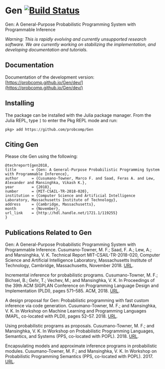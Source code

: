 # Gen [![Build Status](https://travis-ci.org/probcomp/Gen.svg?branch=master)](https://travis-ci.org/probcomp/Gen)

Gen: A General-Purpose Probabilistic Programming System with Programmable Inference

*Warning: This is rapidly evolving and currently unsupported research software. We are currently working on stabilizing the implementation, and developing documentation and tutorials.*

## Documentation

Documentation of the development version: [https://probcomp.github.io/Gen/dev/](https://probcomp.github.io/Gen/dev/)

## Installing

The package can be installed with the Julia package manager. From the Julia REPL, type `]` to enter the Pkg REPL mode and run:
```
pkg> add https://github.com/probcomp/Gen
```

## Citing Gen

Please cite Gen using the following:
```
@techreport{gen2018,
title       = {Gen: A General-Purpose Probabilistic Programming System with Programmable Inference},
author      = {Cusumano-Towner, Marco F. and Saad, Feras A. and Lew, Alexander and Mansinghka, Vikash K.},
year        = {2018},
number      = {MIT-CSAIL-TR-2018-020},
institution = {Computer Science and Artificial Intelligence Laboratory, Massachusetts Institute of Technology},
address     = {Cambridge, Massachusetts},
month       = {November},
url_link    = {http://hdl.handle.net/1721.1/119255}
}
```

## Publications Related to Gen

Gen: A General-Purpose Probabilistic Programming System with Programmable Inference. Cusumano-Towner, M. F.; Saad, F. A.; Lew, A.; and Mansinghka, V. K. Technical Report MIT-CSAIL-TR-2018-020, Computer Science and Artificial Intelligence Laboratory, Massachusetts Institute of Technology, Cambridge, Massachusetts, November 2018. [URL](http://hdl.handle.net/1721.1/119255).

Incremental inference for probabilistic programs. Cusumano-Towner, M. F.; Bichsel, B.; Gehr, T.; Vechev, M.; and Mansinghka, V. K. In Proceedings of the 39th ACM SIGPLAN Conference on Programming Language Design and Implementation (PLDI), pages 571–585. ACM, 2018. [URL](https://dl.acm.org/citation.cfm?id=3192399).

A design proposal for Gen: Probabilistic programming with fast custom inference via code generation. Cusumano-Towner, M. F.; and Mansinghka, V. K. In Workshop on Machine Learning and Programming Languages (MAPL, co-located with PLDI), pages 52–57. 2018. [URL](https://dl.acm.org/citation.cfm?id=3211350).

Using probabilistic programs as proposals. Cusumano-Towner, M. F.; and Mansinghka, V. K. In Workshop on Probabilistic Programming Languages, Semantics, and Systems (PPS, co-located with POPL). 2018. [URL](https://arxiv.org/pdf/1801.03612.pdf).

Encapsulating models and approximate inference programs in probabilistic modules. Cusumano-Towner, M. F.; and Mansinghka, V. K. In Workshop on Probabilistic Programming Semantics (PPS, co-located with POPL). 2017. [URL](https://arxiv.org/pdf/1612.04759.pdf).
